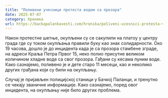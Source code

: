 ```yaml
---
title: "Поливени учесници протеста водом сa прозора"
date: 2025-07-07
category: Хроника
url: https://backapalankavesti.com/hronika/poliveni-ucesnici-protesta-vodom-sa-prozora/
---
```


Након протестне шетње, окупљени су се сакупили на плaтоу у центру града где су током окупљања правили буку као знак солидарности. Око 19 часова, дошло је до инцидента када је са прозора стамбене зграде, на адреси Краља Петра Првог 15, неко полио присутне великом количином хладне воде са свог прозора. Гађани су кесама пуним воде. Како сазнајемо, поливено је и дете старо 11 месеци, као и неколико других грађана који су били на окупљању.

Случај је пријављен полицијској станици у Бачкој Паланци, и тренутно се чекају званичне информације. Како сазнајемо, поред овог инцидента, на окупљању није било других проблема.
